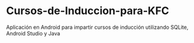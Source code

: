 # Cursos-de-Induccion-para-KFC
Aplicación en Android para impartir cursos de inducción utilizando SQLite, Android Studio y Java
